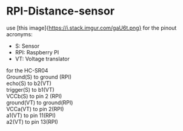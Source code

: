 # RPI-Distance-sensor
use [this image]{https://i.stack.imgur.com/gaU6t.png} for the pinout</br>
acronyms:
<ul>
  <li>S: Sensor</li>
  <li>RPI: Raspberry PI</li>
  <li>VT: Voltage translator</li>
</ul>
<span>
for the HC-SR04</br>
Ground(S) to ground (RPI)</br>
echo(S) to b2(VT)</br>
trigger(S) to b1(VT)</br>
VCCb(S) to pin 2 (RPI)</br>
ground(VT) to ground(RPI)</br>
VCCa(VT) to pin 2(RPI)</br>
a1(VT) to pin 11(RPI)</br>
a2(VT) to pin 13(RPI)
</span>

